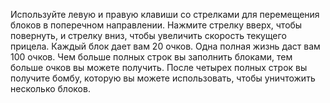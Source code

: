 Используйте левую и правую клавиши со стрелками для перемещения блоков в поперечном направлении. Нажмите стрелку вверх, чтобы повернуть, и стрелку вниз, чтобы увеличить скорость текущего прицела. Каждый блок дает вам 20 очков. Одна полная жизнь даст вам 100 очков. Чем больше полных строк вы заполнить блоками, тем больше очков вы можете получить. После четырех полных строк вы получите бомбу, которую вы можете использовать, чтобы уничтожить несколько блоков.